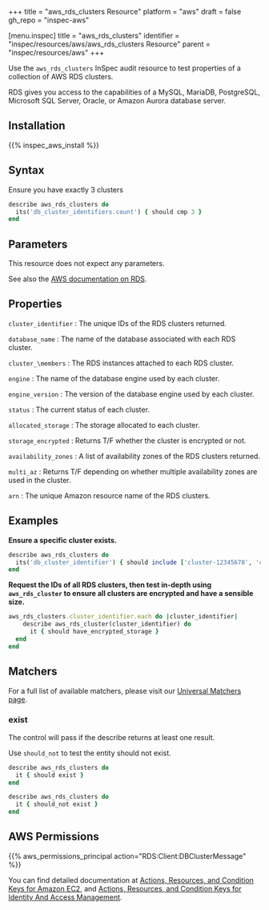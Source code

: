+++
title = "aws_rds_clusters Resource"
platform = "aws"
draft = false
gh_repo = "inspec-aws"

[menu.inspec]
title = "aws_rds_clusters"
identifier = "inspec/resources/aws/aws_rds_clusters Resource"
parent = "inspec/resources/aws"
+++

Use the `aws_rds_clusters` InSpec audit resource to test properties of a collection of AWS RDS clusters.

RDS gives you access to the capabilities of a MySQL, MariaDB, PostgreSQL, Microsoft SQL Server, Oracle, or Amazon Aurora database server.

## Installation

{{% inspec_aws_install %}}

## Syntax

Ensure you have exactly 3 clusters

```ruby
describe aws_rds_clusters do
  its('db_cluster_identifiers.count') { should cmp 3 }
end
```

## Parameters

This resource does not expect any parameters.

See also the [AWS documentation on RDS](https://docs.aws.amazon.com/rds/?id=docs_gateway).

## Properties

`cluster_identifier`
: The unique IDs of the RDS clusters returned.

`database_name`
: The name of the database associated with each RDS cluster.

`cluster_\members`
: The RDS instances attached to each RDS cluster.

`engine`
: The name of the database engine used by each cluster.

`engine_version`
: The version of the database engine used by each cluster.

`status`
: The current status of each cluster.

`allocated_storage`
: The storage allocated to each cluster.

`storage_encrypted`
: Returns T/F whether the cluster is encrypted or not.

`availability_zones`
: A list of availability zones of the RDS clusters returned.

`multi_az`
: Returns T/F depending on whether multiple availability zones are used in the cluster.

`arn`
: The unique Amazon resource name of the RDS clusters.

## Examples

**Ensure a specific cluster exists.**

```ruby
describe aws_rds_clusters do
  its('db_cluster_identifier') { should include ['cluster-12345678', 'cluster-456786786'] }
end
```

**Request the IDs of all RDS clusters, then test in-depth using `aws_rds_cluster` to ensure all clusters are encrypted and have a sensible size.**

```ruby
aws_rds_clusters.cluster_identifier.each do |cluster_identifier|
    describe aws_rds_cluster(cluster_identifier) do
      it { should have_encrypted_storage }
  end
end
```

## Matchers

For a full list of available matchers, please visit our [Universal Matchers page](https://www.inspec.io/docs/reference/matchers/).

### exist

The control will pass if the describe returns at least one result.

Use `should_not` to test the entity should not exist.

```ruby
describe aws_rds_clusters do
  it { should exist }
end
```

```ruby
describe aws_rds_clusters do
  it { should_not exist }
end
```

## AWS Permissions

{{% aws_permissions_principal action="RDS:Client:DBClusterMessage" %}}

You can find detailed documentation at [Actions, Resources, and Condition Keys for Amazon EC2](https://docs.aws.amazon.com/IAM/latest/UserGuide/list_amazonec2.html), and [Actions, Resources, and Condition Keys for Identity And Access Management](https://docs.aws.amazon.com/IAM/latest/UserGuide/list_identityandaccessmanagement.html).
